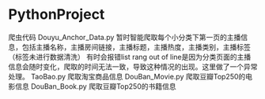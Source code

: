 # PythonProject
爬虫代码
Douyu_Anchor_Data.py
暂时智能爬取每个小分类下第一页的主播信息，包括主播名称，主播房间链接，主播标题，主播热度，主播类别，主播标签（标签未进行数据清洗）
有时会报错list rang out of line是因为分类页面的主播信息会随时变化，爬取的时间无法一致，导致这种情况的出现。这里做了一个异常处理。
TaoBao.py
爬取淘宝商品信息
DouBan_Movie.py
爬取豆瓣Top250的电影信息
DouBan_Book.py
爬取豆瓣Top250的书籍信息

